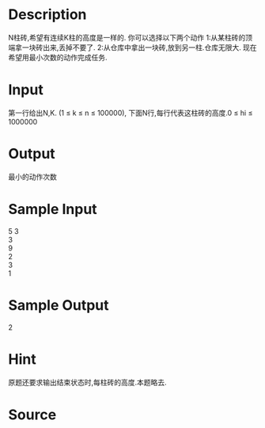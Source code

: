 
# Description

<div class="content"><p>N柱砖,希望有连续K柱的高度是一样的. 你可以选择以下两个动作 1:从某柱砖的顶端拿一块砖出来,丢掉不要了. 2:从仓库中拿出一块砖,放到另一柱.仓库无限大. 现在希望用最小次数的动作完成任务.</p></div>

# Input

<div class="content"><p>第一行给出N,K. (1 ≤ k ≤ n ≤ 100000), 下面N行,每行代表这柱砖的高度.0 ≤ hi ≤ 1000000</p></div>

# Output

<div class="content"><p>最小的动作次数</p></div>

# Sample Input

<div class="content"><span class="sampledata">5 3<br/>
3<br/>
9<br/>
2<br/>
3<br/>
1</span></div>

# Sample Output

<div class="content"><span class="sampledata">2</span></div>

# Hint

<div class="content"><p></p><p>原题还要求输出结束状态时,每柱砖的高度.本题略去.</p><p></p></div>

# Source

<div class="content"><p><a href="problemset.php?search="></a></p></div>

